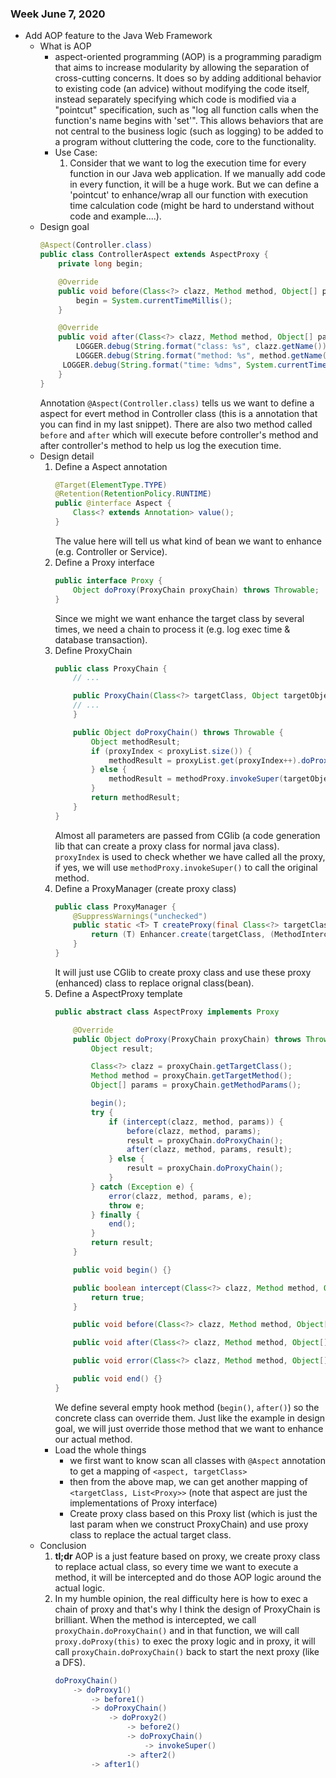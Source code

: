 ### Week June 7, 2020

- Add AOP feature to the Java Web Framework
    - What is AOP
        - aspect-oriented programming (AOP) is a programming paradigm that aims to increase modularity by allowing the separation of cross-cutting concerns. It does so by adding additional behavior to existing code (an advice) without modifying the code itself, instead separately specifying which code is modified via a "pointcut" specification, such as "log all function calls when the function's name begins with 'set'". This allows behaviors that are not central to the business logic (such as logging) to be added to a program without cluttering the code, core to the functionality.
        - Use Case:
            1. Consider that we want to log the execution time for every function in our Java web application. If we manually add code in every function, it will be a huge work. But we can define a 'pointcut' to enhance/wrap all our function with execution time calculation code (might be hard to understand without code and example....).
    - Design goal
        ```Java
        @Aspect(Controller.class)
        public class ControllerAspect extends AspectProxy {
            private long begin;

            @Override
            public void before(Class<?> clazz, Method method, Object[] params) throws Throwable {
                begin = System.currentTimeMillis();
            }

            @Override
            public void after(Class<?> clazz, Method method, Object[] params, Object result) throws Throwable {
                LOGGER.debug(String.format("class: %s", clazz.getName()));
                LOGGER.debug(String.format("method: %s", method.getName()));
             LOGGER.debug(String.format("time: %dms", System.currentTimeMillis() - begin));
            }
        }
        ```
        Annotation `@Aspect(Controller.class)` tells us we want to define a aspect for evert method in Controller class (this is a annotation that you can find in my last snippet). There are also two method called `before` and `after` which will execute before controller's method and after controller's method to help us log the execution time.
    - Design detail
        1. Define a Aspect annotation
            ```Java
            @Target(ElementType.TYPE)
            @Retention(RetentionPolicy.RUNTIME)
            public @interface Aspect {
                Class<? extends Annotation> value();
            }
            ```
            The value here will tell us what kind of bean we want to enhance (e.g. Controller or Service).
        2. Define a Proxy interface
            ```Java
            public interface Proxy {
                Object doProxy(ProxyChain proxyChain) throws Throwable;
            }
            ```
            Since we might we want enhance the target class by several times, we need a chain to process it (e.g. log exec time & database transaction).
        3. Define ProxyChain
            ```Java
            public class ProxyChain {
                // ...

                public ProxyChain(Class<?> targetClass, Object targetObject, Method targetMethod, MethodProxy methodProxy, Object[] methodParams, List<Proxy> proxyList) {
                // ...
                }

                public Object doProxyChain() throws Throwable {
                    Object methodResult;
                    if (proxyIndex < proxyList.size()) {
                        methodResult = proxyList.get(proxyIndex++).doProxy(this);
                    } else {
                        methodResult = methodProxy.invokeSuper(targetObject, methodParams);
                    }
                    return methodResult;
                }
            }
            ```
            Almost all parameters are passed from CGlib (a code generation lib that can create a proxy class for normal java class). `proxyIndex` is used to check whether we have called all the proxy, if yes, we will use `methodProxy.invokeSuper()` to call the original method.
        4. Define a ProxyManager (create proxy class)
            ```Java
            public class ProxyManager {
                @SuppressWarnings("unchecked")
                public static <T> T createProxy(final Class<?> targetClass, final List<Proxy> proxyList) {
                    return (T) Enhancer.create(targetClass, (MethodInterceptor) (targetObject, targetMethod, methodParams, methodProxy) -> new ProxyChain(targetClass, targetObject, targetMethod, methodProxy, methodParams, proxyList).doProxyChain());
                }
            }
            ```
            It will just use CGlib to create proxy class and use these proxy (enhanced) class to replace orignal class(bean).
        5. Define a AspectProxy template
            ```Java
            public abstract class AspectProxy implements Proxy 

                @Override
                public Object doProxy(ProxyChain proxyChain) throws Throwable {
                    Object result;

                    Class<?> clazz = proxyChain.getTargetClass();
                    Method method = proxyChain.getTargetMethod();
                    Object[] params = proxyChain.getMethodParams();

                    begin();
                    try {
                        if (intercept(clazz, method, params)) {
                            before(clazz, method, params);
                            result = proxyChain.doProxyChain();
                            after(clazz, method, params, result);
                        } else {
                            result = proxyChain.doProxyChain();
                        }
                    } catch (Exception e) {
                        error(clazz, method, params, e);
                        throw e;
                    } finally {
                        end();
                    }
                    return result;
                }

                public void begin() {}

                public boolean intercept(Class<?> clazz, Method method, Object[] params) throws Throwable {
                    return true;
                }

                public void before(Class<?> clazz, Method method, Object[] params) throws Throwable {}

                public void after(Class<?> clazz, Method method, Object[] params, Object result) throws Throwable {}

                public void error(Class<?> clazz, Method method, Object[] params, Throwable e) {}

                public void end() {}
            }
            ```
            We define several empty hook method (`begin()`, `after()`) so the concrete class can override them. Just like the example in design goal, we will just override those method that we want to enhance our actual method.
        - Load the whole things
            - we first want to know scan all classes with `@Aspect` annotation to get a mapping of `<aspect, targetClass>`
            - then from the above map, we can get another mapping of `<targetClass, List<Proxy>>` (note that aspect are just the implementations of Proxy interface)
            - Create proxy class based on this Proxy list (which is just the last param when we construct ProxyChain) and use proxy class to replace the actual target class.
    - Conclusion
        1. <b>tl;dr</b> AOP is a just feature based on proxy, we create proxy class to replace actual class, so every time we want to execute a method, it will be intercepted and do those AOP logic around the actual logic.
        2. In my humble opinion, the real difficulty here is how to exec a chain of proxy and that's why I think the design of ProxyChain is brilliant. When the method is intercepted, we call  `proxyChain.doProxyChain()` and in that function, we will call `proxy.doProxy(this)` to exec the proxy logic and in proxy, it will call `proxyChain.doProxyChain()` back to start the next proxy (like a DFS).
            ```Java
            doProxyChain()
                -> doProxy1()
                    -> before1()
                    -> doProxyChain()
                        -> doProxy2()
                            -> before2()
                            -> doProxyChain()
                                -> invokeSuper()
                            -> after2()
                    -> after1()
            ```